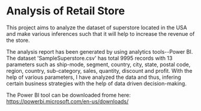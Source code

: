 # Analysis of Retail Store
This project aims to analyze the dataset of superstore located in the USA and make various inferences such that it will help to increase the revenue of the store.

The analysis report has been generated by using analytics tools--Power BI. The dataset 'SampleSuperstore.csv' has total 9995 records with 13 parameters such as ship-mode, segment, country, city, state, postal code, region, country, sub-category, sales, quantity, discount and profit. With the help of various parameters, I have analyzed the data and thus, infering certain business strategies with the help of data driven decision-making.

The Power BI tool can be downloaded frome here: https://powerbi.microsoft.com/en-us/downloads/
